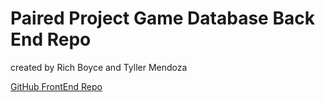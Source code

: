 # Paired Project Game Database Back End Repo
created by Rich Boyce and Tyller Mendoza

[GitHub FrontEnd Repo](https://github.com/tsunami-dev/front_end_single_resource) 
